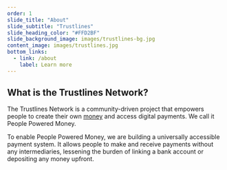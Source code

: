 ```yaml
---
order: 1
slide_title: "About"
slide_subtitle: "Trustlines"
slide_heading_color: "#FFD2BF"
slide_background_image: images/trustlines-bg.jpg
content_image: images/trustlines.jpg
bottom_links:
  - link: /about
    label: Learn more
---
```


## What is the Trustlines Network?

The Trustlines Network is a community-driven project that empowers people to create their own [money](https://www.investopedia.com/terms/m/money.asp#:~:text=Money%20is%20an%20economic%20unit,transactional%20purposes%20in%20an%20economy.&text=Money%20originates%20in%20the%20form,as%20a%20medium%20of%20exchange.) and access digital payments. We call it People Powered Money.

To enable People Powered Money, we are building a universally accessible payment system. It allows people to make and receive payments without any intermediaries, lessening the burden of linking a bank account or depositing any money upfront.
